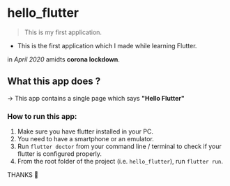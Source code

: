 # hello_flutter

> This is my first application. 

- This is the first application which I made while learning Flutter.

in *April 2020*
amidts **corona lockdown**.

## What this app does ?

-> This app contains a single page which says **"Hello Flutter"**

### How to run this app:

1. Make sure you have flutter installed in your PC.
2. You need to have a smartphone or an emulator.
3. Run `flutter doctor` from your command line / terminal to check if your flutter is configured properly.
4. From the root folder of the project (i.e. `hello_flutter`), run `flutter run`.

THANKS 🤗
